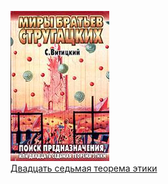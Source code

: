 ![](Двадцать%20седьмая%20теорема%20этики.jpg)  
[Двадцать седьмая теорема этики](Двадцать%20седьмая%20теорема%20этики)
